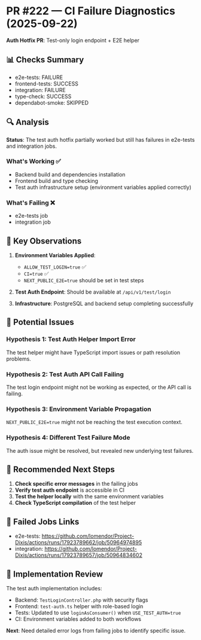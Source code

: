 # PR #222 — CI Failure Diagnostics (2025-09-22)

**Auth Hotfix PR**: Test-only login endpoint + E2E helper

## 📊 Checks Summary

- e2e-tests: FAILURE
- frontend-tests: SUCCESS
- integration: FAILURE
- type-check: SUCCESS
- dependabot-smoke: SKIPPED

## 🔍 Analysis

**Status**: The test auth hotfix partially worked but still has failures in e2e-tests and integration jobs.

### What's Working ✅
- Backend build and dependencies installation
- Frontend build and type checking
- Test auth infrastructure setup (environment variables applied correctly)

### What's Failing ❌
- e2e-tests job
- integration job

## 🎯 Key Observations

1. **Environment Variables Applied**:
   - `ALLOW_TEST_LOGIN=true` ✅
   - `CI=true` ✅
   - `NEXT_PUBLIC_E2E=true` should be set in test steps

2. **Test Auth Endpoint**: Should be available at `/api/v1/test/login`

3. **Infrastructure**: PostgreSQL and backend setup completing successfully

## 🔧 Potential Issues

### Hypothesis 1: Test Auth Helper Import Error
The test helper might have TypeScript import issues or path resolution problems.

### Hypothesis 2: Test Auth API Call Failing
The test login endpoint might not be working as expected, or the API call is failing.

### Hypothesis 3: Environment Variable Propagation
`NEXT_PUBLIC_E2E=true` might not be reaching the test execution context.

### Hypothesis 4: Different Test Failure Mode
The auth issue might be resolved, but revealed new underlying test failures.

## 🚀 Recommended Next Steps

1. **Check specific error messages** in the failing jobs
2. **Verify test auth endpoint** is accessible in CI
3. **Test the helper locally** with the same environment variables
4. **Check TypeScript compilation** of the test helper

## 🔗 Failed Jobs Links

- e2e-tests: https://github.com/lomendor/Project-Dixis/actions/runs/17923789662/job/50964974895
- integration: https://github.com/lomendor/Project-Dixis/actions/runs/17923789657/job/50964834602

## 📝 Implementation Review

The test auth implementation includes:
- Backend: `TestLoginController.php` with security flags
- Frontend: `test-auth.ts` helper with role-based login
- Tests: Updated to use `loginAsConsumer()` when `USE_TEST_AUTH=true`
- CI: Environment variables added to both workflows

**Next**: Need detailed error logs from failing jobs to identify specific issue.